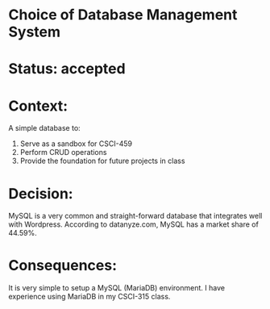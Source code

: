 # Choice of Database Management System

# Status: accepted

# Context: 

A simple database to:

1. Serve as a sandbox for CSCI-459
2. Perform CRUD operations
3. Provide the foundation for future projects in class

# Decision:

MySQL is a very common and straight-forward database that integrates well with Wordpress. According to datanyze.com, MySQL has a market share of 44.59%. 

# Consequences: 

It is very simple to setup a MySQL (MariaDB) environment. 
I have experience using MariaDB in my CSCI-315 class. 

